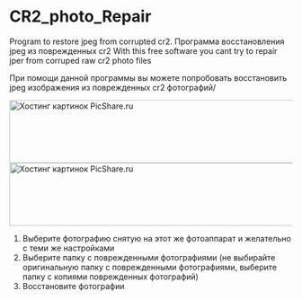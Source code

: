 # CR2_photo_Repair
Program to restore jpeg from corrupted cr2. Программа восстановления jpeg из поврежденных cr2
With this free software you cant try to repair jper from corruped raw cr2 photo files

При помощи данной программы вы можете попробовать восстановить jpeg изображения из поврежденных cr2 фотографий/

<a href="http://www.picshare.ru/view/8283590/" target="_blank"><img src="http://www.picshare.ru/uploads/170916/q8HA82a34I.jpg" border="0" width="600" height="112" title="Хостинг картинок PicShare.ru"></a>
<a href="http://www.picshare.ru/view/8283618/" target="_blank"><img src="http://www.picshare.ru/uploads/170916/ZRu0g8uohc.jpg" border="0" width="600" height="112" title="Хостинг картинок PicShare.ru"></a>

1. Выберите фотографию снятую на этот же фотоаппарат и желательно с теми же настройками
2. Выберите папку с поврежденными фотографиями (не выбирайте оригинальную папку с поврежденными фотографиями, выберите папку с копиями поврежденных фотографий)
3. Восстановите фотографии
